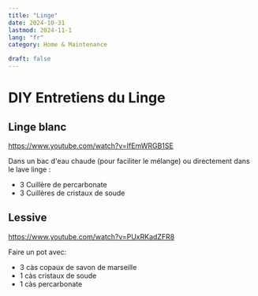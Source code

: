 ```yaml
---
title: "Linge"
date: 2024-10-31
lastmod: 2024-11-1
lang: "fr"
category: Home & Maintenance

draft: false
---
```

# DIY Entretiens du Linge

## Linge blanc

https://www.youtube.com/watch?v=IfEmWRGB1SE

Dans un bac d'eau chaude (pour faciliter le mélange) ou directement dans le lave linge :
- 3 Cuillère de percarbonate
- 3 Cuillères de cristaux de soude

## Lessive

https://www.youtube.com/watch?v=PUxRKadZFR8

Faire un pot avec:
- 3 càs copaux de savon de marseille
- 1 càs cristaux de soude
- 1 càs percarbonate